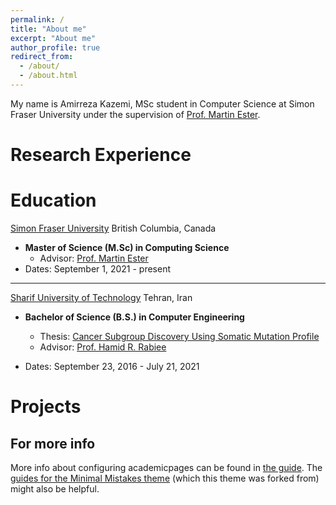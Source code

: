 ```yaml
---
permalink: /
title: "About me"
excerpt: "About me"
author_profile: true
redirect_from: 
  - /about/
  - /about.html
---
```


My name is Amirreza Kazemi, MSc student in Computer Science at Simon Fraser University under the supervision of [Prof. Martin Ester](https://sites.google.com/view/esterlab). 

Research Experience
======


Education
======
[Simon Fraser University](https://www.sfu.ca/) British Columbia, Canada

- **Master of Science (M.Sc) in Computing Science**
  - Advisor: [Prof. Martin Ester](https://sites.google.com/view/esterlab)
- Dates: September 1, 2021 - present

---

[Sharif University of Technology](http://www.sharif.ir/home) Tehran, Iran

- **Bachelor of Science (B.S.) in Computer Engineering**
  - Thesis: [Cancer Subgroup Discovery Using Somatic Mutation Profile](TODO)
  - Advisor: [Prof. Hamid R. Rabiee](http://sina.sharif.edu/~rabiee/)

- Dates: September 23, 2016 - July 21, 2021



Projects
=======


For more info
------
More info about configuring academicpages can be found in [the guide](https://academicpages.github.io/markdown/). The [guides for the Minimal Mistakes theme](https://mmistakes.github.io/minimal-mistakes/docs/configuration/) (which this theme was forked from) might also be helpful.
